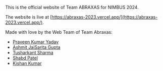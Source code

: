 This is the official website of Team ABRAXAS for NIMBUS 2024.

The website is live at [https://abraxas-2023.vercel.app/](https://abraxas-2023.vercel.app/).

Made with love by the Web Team of Team Abraxas: 
- [Praveen Kumar Yadav](https://github.com/the-centinal)
- [Ashmit JaiSarita Gupta](https://github.com/devilkiller-ag)
- [Tusharkant Sharma](https://github.com/tushar453)
- [Shabd Patel](https://github.com/shabdpatel)
- [Kishan Kumar](https://github.com/kishankumarkk08) 
